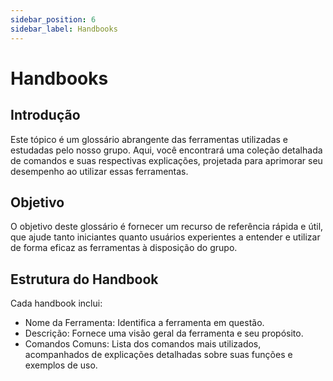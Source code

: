 ```yaml
---
sidebar_position: 6
sidebar_label: Handbooks
---
```



# Handbooks

## Introdução

Este tópico é um glossário abrangente das ferramentas utilizadas e estudadas pelo nosso grupo. Aqui, você encontrará uma coleção detalhada de comandos e suas respectivas explicações, projetada para aprimorar seu desempenho ao utilizar essas ferramentas.

## Objetivo
O objetivo deste glossário é fornecer um recurso de referência rápida e útil, que ajude tanto iniciantes quanto usuários experientes a entender e utilizar de forma eficaz as ferramentas à disposição do grupo.

## Estrutura do Handbook

Cada handbook inclui:

- Nome da Ferramenta: Identifica a ferramenta em questão.
- Descrição: Fornece uma visão geral da ferramenta e seu propósito.
- Comandos Comuns: Lista dos comandos mais utilizados, acompanhados de explicações detalhadas sobre suas funções e exemplos de uso.